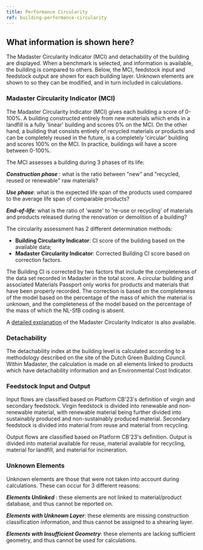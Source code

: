```yaml
---
title: Performance Circularity
ref: building-performance-circularity
---
```


## What information is shown here?
The Madaster Circularity Indicator (MCI) and detachability of the building are displayed. When a benchmark is selected, and information is available, the building is compared to others. Below, the MCI, feedstock input and feedstock output are shown for each building layer. Unknown elements are shown to so they can be modified, and in turn included in calculations. 

### Madaster Circularity Indicator (MCI)
The Madaster Circularity Indicator (MCI) gives each building a score of 0-100%. A building constructed entirely from new materials which ends in a landfill is a fully 'linear' building and scores 0% on the MCI. On the other hand, a building that consists entirely of recycled materials or products and can be completely reused in the future, is a completely 'circular' building and scores 100% on the MCI. In practice, buildings will have a score between 0-100%.

The MCI assesses a building during 3 phases of its life:

__*Construction phase*__ : what is the ratio between "new" and "recycled, reused or renewable" raw materials?

__*Use phase*__: what is the expected life span of the products used compared to the average life span of comparable products?

__*End-of-life*__: what is the ratio of 'waste' to 're-use or recycling' of materials and products released during the renovation or demolition of a building?

The circularity assessment has 2 different determination methods:

- **Building Circularity Indicator**: CI score of the building based on the available data;
- **Madaster Circularity Indicator**: Corrected Building CI score based on correction factors.

The Building CI is corrected by two factors that include the completeness of the data set recorded in Madaster in the total score. A circular building and associated Materials Passport only works for products and materials that have been properly recorded. The correction is based on the completeness of the model based on the percentage of the mass of which the material is unknown, and the completeness of the model based on the percentage of the mass of which the NL-SfB coding is absent.

A <a href="/files/en/Madaster - Circularity Indicator explained.pdf" target="_blank">detailed explanation</a> of the Madaster Circularity Indicator is also available.

### Detachability
The detachability index at the building level is calculated according to a methodology described on the site of the Dutch Green Building Council.
Within Madaster, the calculation is made on all elements linked to products which have detachability information and an Environmental Cost Indicator.

### Feedstock Input and Output
Input flows are classified based on Platform CB'23's definition of virgin and secondary feedstock. Virgin feedstock is divided into renewable and non-renewable material, with renewable material being further divided into sustainably produced and non-sustainably produced material. Secondary feedstock is divided into material from reuse and material from recycling.

Output flows are classified based on Platform CB'23's definition. Output is divided into material available for reuse, material available for recycling, material for landfill, and material for incineration.

### Unknown Elements
Unknown elements are those that were not taken into account during calculations. These can occur for 3 different reasons:

__*Elements Unlinked*__ : these elements are not linked to material/product database, and thus cannot be reported on.

__*Elements with Unknown Layer*__: these elements are missing construction classification information, and thus cannot be assigned to a shearing layer.

__*Elements with Insufficient Geometry*__: these elements are lacking sufficient geometry, and thus cannot be used for calculations.
